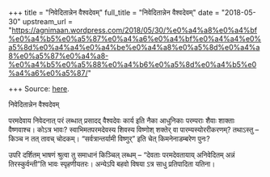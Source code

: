 +++
title = "निवेदितान्नेन वैश्वदेवम्"
full_title = "निवेदितान्नेन वैश्वदेवम्"
date = "2018-05-30"
upstream_url = "https://agnimaan.wordpress.com/2018/05/30/%e0%a4%a8%e0%a4%bf%e0%a4%b5%e0%a5%87%e0%a4%a6%e0%a4%bf%e0%a4%a4%e0%a5%8d%e0%a4%a4%e0%a4%be%e0%a4%a8%e0%a5%8d%e0%a4%a8%e0%a5%87%e0%a4%a8-%e0%a4%b5%e0%a5%88%e0%a4%b6%e0%a5%8d%e0%a4%b5%e0%a4%a6%e0%a5%87/"

+++
Source: [here](https://agnimaan.wordpress.com/2018/05/30/%e0%a4%a8%e0%a4%bf%e0%a4%b5%e0%a5%87%e0%a4%a6%e0%a4%bf%e0%a4%a4%e0%a5%8d%e0%a4%a4%e0%a4%be%e0%a4%a8%e0%a5%8d%e0%a4%a8%e0%a5%87%e0%a4%a8-%e0%a4%b5%e0%a5%88%e0%a4%b6%e0%a5%8d%e0%a4%b5%e0%a4%a6%e0%a5%87/).

निवेदितान्नेन वैश्वदेवम्

परमदेवाय निवेदनात् परं लब्धात् प्रसादद् वैश्वदेवः कार्य इति नैका
आधुनिकाः परम्पराः शैवाः शाक्ताः वैष्णवाश्च। कोऽत्र भावः?
स्वाभिमतपरमदेवस्य शिवस्य विष्णोश् शक्तेर् वा पारम्यस्योररीकरणम्?
तथाऽस्तु – किञ्च न तत् तावच् चोदकम्। “सर्वत्रान्तर्यामी विष्णुर्” इति
चेत् किमनेनाडम्बरेण पुनः?

उपरि दर्शितम् भाषणं श्रुत्वा तु समाधानं किञ्चिल् लब्धम् – “देवताः‌
परमदेवतायाय् अनिवेदितम् अन्नं तिरस्कुर्वन्ती”ति भावः स्पृहणीयतरः।
अन्येऽपि बहवो विषया ऽत्र साधु प्रतिपादिता यतिना।

